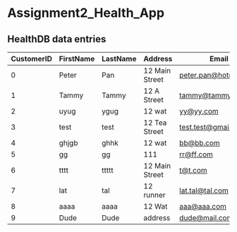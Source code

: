 # Assignment2_Health_App
## HealthDB data entries
| CustomerID | FirstName | LastName | Address | Email | PhoneNumber | Password | Sex | HeartAttack | Diabetes | ChronicDisease | Other |
|------------|-----------|----------|---------|-------|-------------|----------|-----|-------------|----------|----------------|-------|
| 0	| Peter	| Pan	  | 12 Main Street | peter.pan@hotmail.com	| 0490564321 | Password123# | M | 1 | 1 | 1 | 1 |
| 1	| Tammy	| Tammy	| 12 A Street    | tammy@tammy.com	      |	0456789010 | 123456	     | F | 0 | 0 | 0 | 0 |
| 2	| uyug	| ygug	| 12 wat		     | yy@yy.com		          | 0424936302 | 1234567aA*	 | P | 0 | 1 | 0 | 0 |
| 3	| test	| test	| 12 Tea Street	 | test.test@gmail.com	  | 0490765432 | 1234567Aa@	 | F | 0 | 0 | 0 | 0 |
| 4	| ghjgb	| ghhk	| 12 wat		     | bb@bb.com		          | 0424936302 | 1234567aA#	 | M | 0 | 0 | 0 | 0 |
| 5	| gg	  | gg	  | 111		         | rr@ff.com		          | 0435465734 | 1234567sS@	 | M | 0 | 0 | 0 | 0 |
| 6	| tttt	| ttttt	| 12 Main Street | t@t.com			          | 0490876543 | 1234567Aa@	 | F | 1 | 0 | 0 | 0 |
| 7	| lat	  | tal	  | 12 runner	     | lat.tal@tal.com		    | 0448349524 | 1234567aA@	 | M | 0 | 0 | 0 | 1 |
| 8	| aaaa	| aaaa	| 12 Wat		     | aaa@aaa.com		        | 0490373534 | 1234567Aa@	 | F | 0 | 0 | 0 | 0 |
| 9	| Dude	| Dude	| address		     | dude@mail.com		      | 0412312312 |Password123	 | M | 0 | 1 | 0 | 1 |
